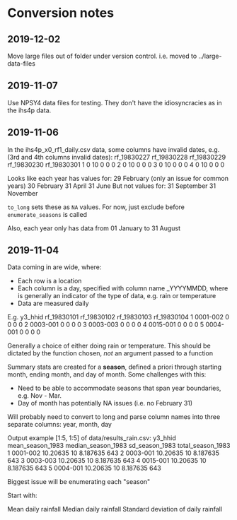 # Conversion notes

## 2019-12-02
Move large files out of folder under version control. i.e. moved to 
../large-data-files

## 2019-11-07
Use NPSY4 data files for testing. They don't have the idiosyncracies as in the
ihs4p data.

## 2019-11-06
In the ihs4p_x0_rf1_daily.csv data, some columns have invalid dates, e.g. (3rd 
and 4th columns invalid dates):
  rf_19830227 rf_19830228 rf_19830229 rf_19830230 rf_19830301
1           0          10           0           0           0
2           0          10           0           0           0
3           0          10           0           0           0
4           0          10           0           0           0

Looks like each year has values for:
29 February (only an issue for common years)
30 February
31 April
31 June
But not values for:
31 September
31 November

`to_long` sets these as `NA` values. For now, just exclude before 
`enumerate_seasons` is called

Also, each year only has data from 01 January to 31 August

## 2019-11-04
Data coming in are wide, where:

+ Each row is a location
+ Each column is a day, specified with column name <y>_YYYYMMDD, where <y> is generally an indicator of the type of data, e.g. rain or temperature
+ Data are measured daily

E.g. 
   y3_hhid rf_19830101 rf_19830102 rf_19830103 rf_19830104
1 0001-002           0           0           0           0
2 0003-001           0           0           0           0
3 0003-003           0           0           0           0
4 0015-001           0           0           0           0
5 0004-001           0           0           0           0

Generally a choice of either doing rain or temperature. This should be dictated by the function chosen, _not_ an argument passed to a function

Summary stats are created for a **season**, defined a priori through starting month, ending month, and day of month. Some challenges with this:

+ Need to be able to accommodate seasons that span year boundaries, e.g. Nov - Mar.
+ Day of month has potentially NA issues (i.e. no February 31)

Will probably need to convert to long and parse column names into three separate columns: year, month, day

Output example [1:5, 1:5] of data/results_rain.csv:
   y3_hhid mean_season_1983 median_season_1983 sd_season_1983 total_season_1983
1 0001-002         10.20635                 10       8.187635               643
2 0003-001         10.20635                 10       8.187635               643
3 0003-003         10.20635                 10       8.187635               643
4 0015-001         10.20635                 10       8.187635               643
5 0004-001         10.20635                 10       8.187635               643

Biggest issue will be enumerating each "season"

Start with:

Mean daily rainfall
Median daily rainfall
Standard deviation of daily rainfall
